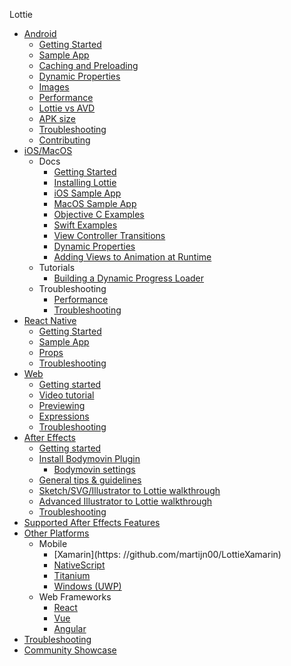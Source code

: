 Lottie

* [Android](/android/android.md)
  * [Getting Started](/android/android.md#getting-started)
  * [Sample App](/android/android.md#sample-app)
  * [Caching and Preloading](/android/caching.md)
  * [Dynamic Properties](/android/dynamic.md)
  * [Images](/android/images.md)
  * [Performance](/android/performance.md)
  * [Lottie vs AVD](/android/avd.md)
  * [APK size](/android/apk-size.md)
  * [Troubleshooting](/android/troubleshooting.md)
  * [Contributing](/android/contributing.md)
* [iOS/MacOS](/ios.md)
  * Docs
    * [Getting Started](/ios.md#getting-started-on-ios-or-macos)
    * [Installing Lottie](/ios.md#installing-lottie)
    * [iOS Sample App](/ios.md#ios-sample-app)
    * [MacOS Sample App](/ios.md#macos-sample-app)
    * [Objective C Examples](/ios.md#objective-c-examples)
    * [Swift Examples](/ios.md#swift-examples)
    * [View Controller Transitions](/ios/view-controllers.md)
    * [Dynamic Properties](/ios/dynamic.md)
    * [Adding Views to Animation at Runtime](/ios/addsubviews.md)
  * Tutorials
    * [Building a Dynamic Progress Loader](/ios/dynamic_properties.md)
  * Troubleshooting
    * [Performance](/ios/performance.md)
    * [Troubleshooting](/ios/troubleshooting.md)
* [React Native](/react-native/react-native.md)
  * [Getting Started](/react-native/react-native.md#getting-started)
  * [Sample App](/react-native/sample-app.md)
  * [Props](/react-native/props.md)
  * [Troubleshooting](/react-native/troubleshooting.md)
* [Web](/web/web.md)
  * [Getting started](/web/getting-started.md)
  * [Video tutorial](https://www.youtube.com/watch?v=5XMUJdjI0L8)
  * [Previewing](/web/previewing.md)
  * [Expressions](/web/expressions.md)
  * [Troubleshooting](/after-effects/troubleshooting.md)
* [After Effects](/after-effects/getting-started.md)
  * [Getting started](/after-effects/getting-started.md)
  * [Install Bodymovin Plugin](/after-effects/bodymovin-installation.md)
    * [Bodymovin settings](/after-effects/bodymovin-settings.md)
  * [General tips & guidelines](/after-effects/general-tips.md)
  * [Sketch/SVG/Illustrator to Lottie walkthrough](/after-effects/artwork-to-lottie-walkthrough.md)
  * [Advanced Illustrator to Lottie walkthrough](/after-effects/illustrator-to-lottie-walkthrough.md)
  * [Troubleshooting](/after-effects/troubleshooting.md)
* [Supported After Effects Features](/supported-features.md)
* [Other Platforms](/other-platforms.md)
  * Mobile
    * [Xamarin](https: //github.com/martijn00/LottieXamarin)
    * [NativeScript](https://github.com/bradmartin/nativescript-lottie)
    * [Titanium](https://github.com/m1ga/ti.animation)
    * [Windows (UWP)](https://github.com/azchohfi/LottieUWP)
  * Web Frameworks
    * [React](https://github.com/chenqingspring/react-lottie)
    * [Vue](https://github.com/chenqingspring/vue-lottie)
    * [Angular](https://github.com/chenqingspring/ng-lottie)
* [Troubleshooting](/troubleshooting.md)
* [Community Showcase](/community-showcase.md)
